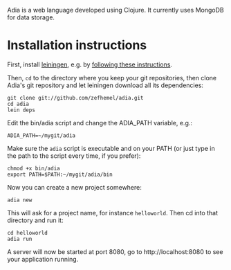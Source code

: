 Adia is a web language developed using Clojure. It currently uses MongoDB for data storage.

Installation instructions
=========================

First, install [leiningen](http://github.com/technomancy/leiningen), e.g. by [following these instructions](http://zef.me/2470/building-clojure-projects-with-leiningen).

Then, `cd` to the directory where you keep your git repositories, then clone
Adia's git repository and let leiningen download all its dependencies:

    git clone git://github.com/zefhemel/adia.git
    cd adia
    lein deps

Edit the bin/adia script and change the ADIA_PATH variable, e.g.:

    ADIA_PATH=~/mygit/adia

Make sure the `adia` script is executable and on your PATH (or just type in the path to the script every time, if you prefer):

    chmod +x bin/adia
    export PATH=$PATH:~/mygit/adia/bin

Now you can create a new project somewhere:

    adia new

This will ask for a project name, for instance `helloworld`. Then cd into that directory and run it:

    cd helloworld
    adia run

A server will now be started at port 8080, go to http://localhost:8080 to see your application running.
